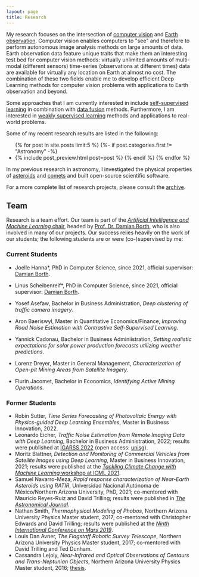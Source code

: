 ```yaml
---
layout: page
title: Research
---
```


My research focuses on the intersection of [computer vision](https://en.wikipedia.org/wiki/Computer_vision) and [Earth observation](https://en.wikipedia.org/wiki/Earth_observation). Computer vision enables computers to "see" and therefore to perform autonomous image analysis methods on large amounts of data. Earth observation data feature unique traits that make them an interesting test bed for computer vision methods: virtually unlimited amounts of multi-modal (different sensors) time-series (observations at different times) data are available for virtually any location on Earth at almost no cost. The combination of these two fields enable me to develop efficient Deep Learning methods for computer vision problems with applications to Earth observation and beyond. 

Some approaches that I am currently interested in include [self-supervised learning](https://en.wikipedia.org/wiki/Self-supervised_learning) in combination with [data fusion](https://en.wikipedia.org/wiki/Data_fusion) methods. Furthermore, I am interested in [weakly supervised learning](https://en.wikipedia.org/wiki/Weak_supervision) methods and applications to real-world problems. 


Some of my recent research results are listed in the following:

<ul>
{% for post in site.posts limit:5 %}
    {%- if post.categories.first != "Astronomy" -%}
	<li>{% include post_preview.html post=post %}	
    {% endif %}
{% endfor %}
</ul>

In my previous research in astronomy, I investigated the physical properties of [asteroids](https://en.wikipedia.org/wiki/Asteroid) and [comets](https://en.wikipedia.org/wiki/Comet) and built open-source scientific software. 

For a more complete list of research projects, please consult the [archive](./archive).


## Team

Research is a team effort. Our team is part of the [*Artificial Intelligence and Machine Learning* chair](https://hsg-aiml.github.io/), headed by [Prof. Dr. Damian Borth](https://ics.unisg.ch/chair-aiml-borth/), who is also involved in many of our projects. Our success relies heavily on the work of our students; the following students are or were (co-)supervised by me:	

### Current Students

* Joelle Hanna*, PhD in Computer Science, since 2021, official supervisor: [Damian Borth](https://www.alexandria.unisg.ch/persons/7781). 
* Linus Scheibenreif*, PhD in Computer Science, since 2021, official supervisor: [Damian Borth](https://www.alexandria.unisg.ch/persons/7781).


* Yosef Asefaw, Bachelor in Business Administration, *Deep clustering of traffic camera imagery*.
* Aron Baeriswyl, Master in Quantitative Economics/Finance, *Improving Road Noise Estimation with Contrastive Self-Supervised Learning*.
* Yannick Cadonau, Bachelor in Business Adminiistration, *Setting realistic expectations for solar power production forecasts utilizing weather predictions*.
* Lorenz Dreyer, Master in General Management, *Characterization of Open-pit Mining Areas from Satellite Imagery*.
* Flurin Jacomet, Bachelor in Economics, *Identifying Active Mining Operations*.


### Former Students

* Robin Sutter, *Time Series Forecasting of Photovoltaic
Energy with Physics-guided Deep Learning Ensembles*, Master in Business Innovation, 2022.
* Leonardo Eicher, *Traffic Noise Estimation from Remote
Imaging Data with Deep Learning*, Bachelor in Business Administration, 2022; results were published at [IGARSS 2022](https://ieeexplore.ieee.org/stamp/stamp.jsp?tp=&arnumber=9883463) (open access: [unisg](http://www.alexandria.unisg.ch/267269/1/IGARSS_traffic_noise.pdf)).  
* Moritz Blattner, *Detection and Monitoring of Commercial Vehicles from Satellite Images using Deep Learning*, Master in Business Innovation, 2021; results were published at the [*Tackling Climate Change with Machine Learning* workshop at ICML 2021](https://www.climatechange.ai/papers/icml2021/19).
* Samuel Navarro-Meza, *Rapid response
characterization of Near-Earth Asteroids using RATIR*, Universidad Nacional Autónoma de México/Northern Arizona University, PhD, 2021; co-mentored with Mauricio Reyes-Ruiz and David Trilling; results were published in *[The Astronomical Journal](https://arxiv.org/abs/1903.08320)*.
* Nathan Smith, *Thermophysical Modeling of Phobos*, Northern Arizona University Physics Master student, 2017; co-mentored with Christopher Edwards and David Trilling; results were published at the *[Ninth International Conference on Mars 2019](https://www.hou.usra.edu/meetings/ninthmars2019/pdf/6391.pdf)*.
* Louis Dan Avner, *The Flagstaff Robotic Survey Telescope*,  Northern Arizona University Physics Master student, 2017; co-mentored with David Trilling and Ted Dunham.
* Cassandra Lejoly, *Near-Infrared and Optical Observations of Centaurs and Trans-Neptunian Objects*, Northern Arizona University Physics Master student, 2016;  [thesis](https://www.proquest.com/pagepdf/1840889133?accountid=28962).



